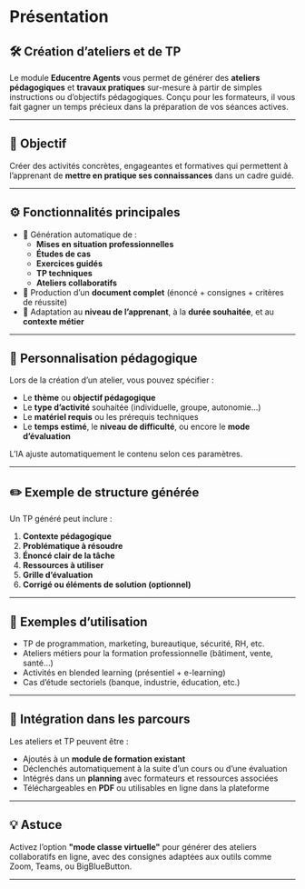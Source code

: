 # Présentation

## 🛠️ Création d’ateliers et de TP

Le module **Educentre Agents** vous permet de générer des **ateliers pédagogiques** et **travaux pratiques** sur-mesure à partir de simples instructions ou d’objectifs pédagogiques. Conçu pour les formateurs, il vous fait gagner un temps précieux dans la préparation de vos séances actives.

---

## 🎯 Objectif

Créer des activités concrètes, engageantes et formatives qui permettent à l’apprenant de **mettre en pratique ses connaissances** dans un cadre guidé.

---

## ⚙️ Fonctionnalités principales

- 🔧 Génération automatique de :
  - **Mises en situation professionnelles**
  - **Études de cas**
  - **Exercices guidés**
  - **TP techniques**
  - **Ateliers collaboratifs**
- 📑 Production d’un **document complet** (énoncé + consignes + critères de réussite)
- 🔄 Adaptation au **niveau de l’apprenant**, à la **durée souhaitée**, et au **contexte métier**

---

## 🧠 Personnalisation pédagogique

Lors de la création d’un atelier, vous pouvez spécifier :

- Le **thème** ou **objectif pédagogique**
- Le **type d’activité** souhaitée (individuelle, groupe, autonomie…)
- Le **matériel requis** ou les prérequis techniques
- Le **temps estimé**, le **niveau de difficulté**, ou encore le **mode d’évaluation**

L’IA ajuste automatiquement le contenu selon ces paramètres.

---

## ✏️ Exemple de structure générée

Un TP généré peut inclure :

1. **Contexte pédagogique**
2. **Problématique à résoudre**
3. **Énoncé clair de la tâche**
4. **Ressources à utiliser**
5. **Grille d’évaluation**
6. **Corrigé ou éléments de solution (optionnel)**

---

## 💼 Exemples d’utilisation

- TP de programmation, marketing, bureautique, sécurité, RH, etc.
- Ateliers métiers pour la formation professionnelle (bâtiment, vente, santé…)
- Activités en blended learning (présentiel + e-learning)
- Cas d’étude sectoriels (banque, industrie, éducation, etc.)

---

## 🔄 Intégration dans les parcours

Les ateliers et TP peuvent être :

- Ajoutés à un **module de formation existant**
- Déclenchés automatiquement à la suite d’un cours ou d’une évaluation
- Intégrés dans un **planning** avec formateurs et ressources associées
- Téléchargeables en **PDF** ou utilisables en ligne dans la plateforme

---

## 💡 Astuce

Activez l’option **"mode classe virtuelle"** pour générer des ateliers collaboratifs en ligne, avec des consignes adaptées aux outils comme Zoom, Teams, ou BigBlueButton.

---


